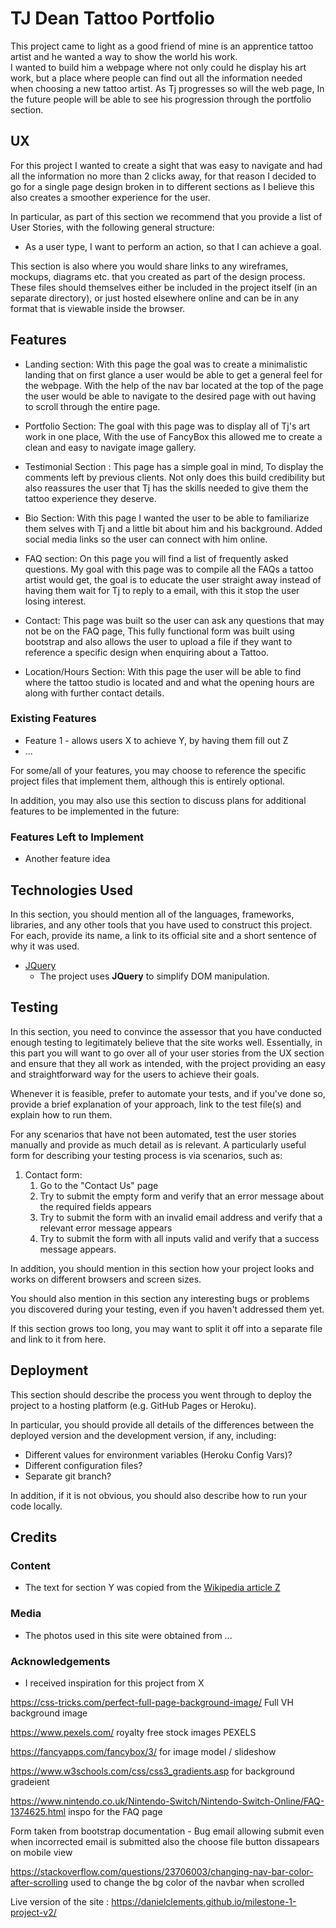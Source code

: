 # TJ Dean Tattoo Portfolio

This project came to light as a good friend of mine is an apprentice tattoo artist and he wanted a way to show the world his work.   
I wanted to build him a webpage where not only could he display his art work, but a place where people can find out all the information needed when choosing a new tattoo artist. 
As Tj progresses so will the web page, In the future people will be able to see his progression through the portfolio section.

 
## UX
 
For this project I wanted to create a sight that was easy to navigate and had all the information no more than 2 clicks away, for that reason I decided to go for a single page design broken in to different sections as I believe this also creates a smoother experience for the user.  

In particular, as part of this section we recommend that you provide a list of User Stories, with the following general structure:
- As a user type, I want to perform an action, so that I can achieve a goal.

This section is also where you would share links to any wireframes, mockups, diagrams etc. that you created as part of the design process. These files should themselves either be included in the project itself (in an separate directory), or just hosted elsewhere online and can be in any format that is viewable inside the browser.

## Features

- Landing section: With this page the goal was to create a minimalistic landing that on first glance a user would be able to get a general feel for the webpage. With the help of the nav bar located at the top of the page the user would be able to navigate to the desired page with out having to scroll through the entire page.  

- Portfolio Section: The goal with this page was to display all of Tj's art work in one place, With the use of FancyBox this allowed me to create a clean and easy to navigate image gallery.  

- Testimonial Section : This page has a simple goal in mind, To display the comments left by previous clients. Not only does this build credibility but also reassures the user that Tj has the skills needed to give them the tattoo experience they deserve.  

- Bio Section: With this page I wanted the user to be able to familiarize them selves with Tj and a little bit about him and his background. Added social media links so the user can connect with him online.  

- FAQ section: On this page you will find a list of frequently asked questions. My goal with this page was to compile all the FAQs a tattoo artist would get, the goal is to educate the user straight away instead of having them wait for Tj to reply to a email, with this it stop the user losing interest.  

- Contact: This page was built so the user can ask any questions that may not be on the FAQ page, This fully functional form was built using bootstrap and also allows the user to upload a file if they want to reference a specific design when enquiring about a Tattoo.  

- Location/Hours Section: With this page the user will be able to find where the tattoo studio is located and  and what the opening hours are along with further contact details.  



### Existing Features
- Feature 1 - allows users X to achieve Y, by having them fill out Z
- ...

For some/all of your features, you may choose to reference the specific project files that implement them, although this is entirely optional.

In addition, you may also use this section to discuss plans for additional features to be implemented in the future:

### Features Left to Implement
- Another feature idea

## Technologies Used

In this section, you should mention all of the languages, frameworks, libraries, and any other tools that you have used to construct this project. For each, provide its name, a link to its official site and a short sentence of why it was used.

- [JQuery](https://jquery.com)
    - The project uses **JQuery** to simplify DOM manipulation.


## Testing

In this section, you need to convince the assessor that you have conducted enough testing to legitimately believe that the site works well. Essentially, in this part you will want to go over all of your user stories from the UX section and ensure that they all work as intended, with the project providing an easy and straightforward way for the users to achieve their goals.

Whenever it is feasible, prefer to automate your tests, and if you've done so, provide a brief explanation of your approach, link to the test file(s) and explain how to run them.

For any scenarios that have not been automated, test the user stories manually and provide as much detail as is relevant. A particularly useful form for describing your testing process is via scenarios, such as:

1. Contact form:
    1. Go to the "Contact Us" page
    2. Try to submit the empty form and verify that an error message about the required fields appears
    3. Try to submit the form with an invalid email address and verify that a relevant error message appears
    4. Try to submit the form with all inputs valid and verify that a success message appears.

In addition, you should mention in this section how your project looks and works on different browsers and screen sizes.

You should also mention in this section any interesting bugs or problems you discovered during your testing, even if you haven't addressed them yet.

If this section grows too long, you may want to split it off into a separate file and link to it from here.

## Deployment

This section should describe the process you went through to deploy the project to a hosting platform (e.g. GitHub Pages or Heroku).

In particular, you should provide all details of the differences between the deployed version and the development version, if any, including:
- Different values for environment variables (Heroku Config Vars)?
- Different configuration files?
- Separate git branch?

In addition, if it is not obvious, you should also describe how to run your code locally.


## Credits

### Content
- The text for section Y was copied from the [Wikipedia article Z](https://en.wikipedia.org/wiki/Z)

### Media
- The photos used in this site were obtained from ...

### Acknowledgements

- I received inspiration for this project from X






https://css-tricks.com/perfect-full-page-background-image/ Full VH background image 

https://www.pexels.com/ royalty free stock images PEXELS 

https://fancyapps.com/fancybox/3/ for image model / slideshow 

https://www.w3schools.com/css/css3_gradients.asp for background gradeient 

https://www.nintendo.co.uk/Nintendo-Switch/Nintendo-Switch-Online/FAQ-1374625.html inspo for the FAQ page 


Form taken from bootstrap documentation - Bug email allowing submit even when incorrected email is submitted 
also the choose file button dissapears on mobile view 



https://stackoverflow.com/questions/23706003/changing-nav-bar-color-after-scrolling used to change the bg color of the navbar when scrolled


Live version of the site : https://danielclements.github.io/milestone-1-project-v2/